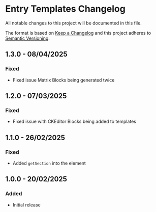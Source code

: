 # Entry Templates Changelog

All notable changes to this project will be documented in this file.

The format is based on [Keep a Changelog](http://keepachangelog.com/) and this project adheres to [Semantic Versioning](http://semver.org/).

## 1.3.0 - 08/04/2025

### Fixed

- Fixed issue Matrix Blocks being generated twice

## 1.2.0 - 07/03/2025

### Fixed

- Fixed issue with CKEditor Blocks being added to templates

## 1.1.0 - 26/02/2025

### Fixed

- Added `getSection` into the element

## 1.0.0 - 20/02/2025

### Added

- Initial release
